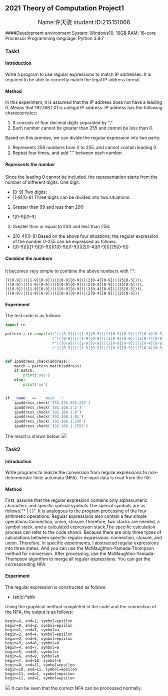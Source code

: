 ## 2021 Theory of Computation Project1
<font size=4><center>Name:许天骁 student  ID:21S151066</center></font>

####Development environment
System: Windows10; 16GB RAM; 16-core Processor
Programming language: Python 3.9.7

### Task1
#### Introduction
Write a program to use regular expressions to match IP addresses. It is required to be able to correctly match the legal IP address format.
#### Method
In this experiment, it is assumed that the IP address does not have a leading 0. Means that 192.168.1.01 is unlegal IP address.
IP address has the following characteristics:
1. It consists of four decimal digits separated by ".".
2. Each number cannot be greater than 255 and cannot be less than 0.
   
Based on this premise, we can divide the regular expression into two parts:
1. Represents 256 numbers from 0 to 255, and cannot contain leading 0.
2. Repeat four times, and add "." between each number.

##### Represents the number
Since the leading 0 cannot be included, the representation starts from the number of different digits.
One digit:
- [0-9]
Two digits:
- [1-9][0-9]
Three digits can be divided into two situations:
 1. Greater than 99 and less than 200:
   - 1[0-9][0-9]
 2. Greater than or equal to 200 and less than 256:
   - 2[0-4][0-9]
Based on the above four situations, the regular expression of the number 0-255 can be expressed as follows:
- ([0-9])|([1-9][0-9])|(1[0-9][0-9])|(2[0-4][0-9])|(25[0-5])

##### Combine the numbers
It becomes very simple to combine the above numbers with ".":
```
(([0-9])|([1-9][0-9])|(1[0-9][0-9])|(2[0-4][0-9])|(25[0-5]))\.
(([0-9])|([1-9][0-9])|(1[0-9][0-9])|(2[0-4][0-9])|(25[0-5]))\.
(([0-9])|([1-9][0-9])|(1[0-9][0-9])|(2[0-4][0-9])|(25[0-5]))\.
(([0-9])|([1-9][0-9])|(1[0-9][0-9])|(2[0-4][0-9])|(25[0-5]))
```

#### Experiment
The test code is as follows:
```python
import re

pattern = re.compile(r'(([0-9])|([1-9][0-9])|(1[0-9][0-9])|(2[0-4][0-9])|(25[0-5]))\.'
                     r'(([0-9])|([1-9][0-9])|(1[0-9][0-9])|(2[0-4][0-9])|(25[0-5]))\.'
                     r'(([0-9])|([1-9][0-9])|(1[0-9][0-9])|(2[0-4][0-9])|(25[0-5]))\.'
                     r'(([0-9])|([1-9][0-9])|(1[0-9][0-9])|(2[0-4][0-9])|(25[0-5]))$')


def ipaddress_check(address):
    match = pattern.match(address)
    if match:
        print('yes')
    else:
        print('no')


if __name__ == '__main__':
    ipaddress_check('255.255.255.255')
    ipaddress_check('192.168.1.1')
    ipaddress_check('192.168.1.0')
    ipaddress_check('192.168.1.01')
    ipaddress_check('192.168.1.256')
    ipaddress_check('192.168.1.2555')
```
The result is shown below:
![](report/ipv4.png)
#### 
### Task2
#### Introduction
Write programs to realize the conversion from regular expressions to non-deterministic finite automata (NFA). The input data is read from the file.
#### Method
First, assume that the regular expression contains only alphanumeric characters and specific special symbols.The special symbols are as follows:"* | ( )".
It is analogous to the program processing of the four arithmetic operations. Regular expressions also contain a few simple operations:Connection, union, closure.Therefore, two stacks are needed, a symbol stack, and a calculated expression stack.The specific calculation process can refer to the code shown.
Because there are only three types of calculations between specific regular expressions: connection, closure, and union. Therefore, in specific experiments, I abstracted regular expressions into three states. And you can use the McMaughton-Yamada-Thompson method for conversion.
After processing, use the McMaughton-Yamada-Thompson algorithm to merge all regular expressions. You can get the corresponding NFA.

#### Experiment
The regular expression is constructed as follows:
- (ab|c)*abb

Using the graphical method completed in the code and the connection of the NFA, the output is as follows:
```
begin=0, end=1, symbol=epsilon
begin=0, end=2, symbol=epsilon
begin=1, end=3, symbol=a
begin=2, end=4, symbol=epsilon
begin=2, end=5, symbol=epsilon
begin=3, end=6, symbol=b
begin=4, end=7, symbol=a
begin=5, end=8, symbol=c
begin=6, end=9, symbol=b
begin=7, end=10, symbol=b
begin=8, end=11, symbol=epsilon
begin=10, end=11, symbol=epsilon
begin=11, end=1, symbol=epsilon
begin=11, end=2, symbol=epsilon
```
![](report/res.png)
It can be seen that the correct NFA can be processed normally.